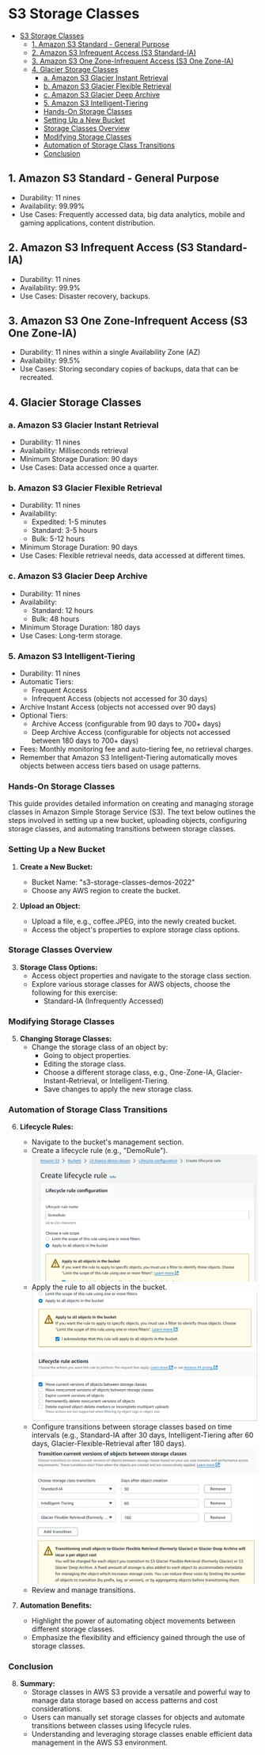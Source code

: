 # S3 Storage Classes

- [S3 Storage Classes](#s3-storage-classes)
  - [1. Amazon S3 Standard - General Purpose](#1-amazon-s3-standard---general-purpose)
  - [2. Amazon S3 Infrequent Access (S3 Standard-IA)](#2-amazon-s3-infrequent-access-s3-standard-ia)
  - [3. Amazon S3 One Zone-Infrequent Access (S3 One Zone-IA)](#3-amazon-s3-one-zone-infrequent-access-s3-one-zone-ia)
  - [4. Glacier Storage Classes](#4-glacier-storage-classes)
    - [a. Amazon S3 Glacier Instant Retrieval](#a-amazon-s3-glacier-instant-retrieval)
    - [b. Amazon S3 Glacier Flexible Retrieval](#b-amazon-s3-glacier-flexible-retrieval)
    - [c. Amazon S3 Glacier Deep Archive](#c-amazon-s3-glacier-deep-archive)
    - [5. Amazon S3 Intelligent-Tiering](#5-amazon-s3-intelligent-tiering)
    - [Hands-On Storage Classes](#hands-on-storage-classes)
    - [Setting Up a New Bucket](#setting-up-a-new-bucket)
    - [Storage Classes Overview](#storage-classes-overview)
    - [Modifying Storage Classes](#modifying-storage-classes)
    - [Automation of Storage Class Transitions](#automation-of-storage-class-transitions)
    - [Conclusion](#conclusion)

## 1. Amazon S3 Standard - General Purpose
- Durability: 11 nines
- Availability: 99.99%
- Use Cases: Frequently accessed data, big data analytics, mobile and gaming applications, content distribution.
## 2. Amazon S3 Infrequent Access (S3 Standard-IA)
- Durability: 11 nines
- Availability: 99.9%
- Use Cases: Disaster recovery, backups.
## 3. Amazon S3 One Zone-Infrequent Access (S3 One Zone-IA)
- Durability: 11 nines within a single Availability Zone (AZ)
- Availability: 99.5%
- Use Cases: Storing secondary copies of backups, data that can be recreated.
## 4. Glacier Storage Classes
### a. Amazon S3 Glacier Instant Retrieval
- Durability: 11 nines
- Availability: Milliseconds retrieval
- Minimum Storage Duration: 90 days
- Use Cases: Data accessed once a quarter.
### b. Amazon S3 Glacier Flexible Retrieval
- Durability: 11 nines
- Availability:
  - Expedited: 1-5 minutes
  - Standard: 3-5 hours
  - Bulk: 5-12 hours
- Minimum Storage Duration: 90 days
- Use Cases: Flexible retrieval needs, data accessed at different times.
### c. Amazon S3 Glacier Deep Archive
- Durability: 11 nines
- Availability:
    - Standard: 12 hours
    - Bulk: 48 hours
- Minimum Storage Duration: 180 days
- Use Cases: Long-term storage.
### 5. Amazon S3 Intelligent-Tiering
- Durability: 11 nines
- Automatic Tiers:
    - Frequent Access
    - Infrequent Access (objects not accessed for 30 days)
- Archive Instant Access (objects not accessed over 90 days)
- Optional Tiers:
    - Archive Access (configurable from 90 days to 700+ days)
    - Deep Archive Access (configurable for objects not accessed between 180 days to 700+ days)
- Fees: Monthly monitoring fee and auto-tiering fee, no retrieval charges.
- Remember that Amazon S3 Intelligent-Tiering automatically moves objects between access tiers based on usage patterns.


### Hands-On Storage Classes
This guide provides detailed information on creating and managing storage classes in Amazon Simple Storage Service (S3). The text below outlines the steps involved in setting up a new bucket, uploading objects, configuring storage classes, and automating transitions between storage classes.

### Setting Up a New Bucket

1. **Create a New Bucket:**
   - Bucket Name: \"s3-storage-classes-demos-2022\"
   - Choose any AWS region to create the bucket.

2. **Upload an Object:**
   - Upload a file, e.g., coffee.JPEG, into the newly created bucket.
   - Access the object's properties to explore storage class options.

### Storage Classes Overview

3. **Storage Class Options:**
   - Access object properties and navigate to the storage class section.
   - Explore various storage classes for AWS objects, choose the following for this exercise:
     - Standard-IA (Infrequently Accessed)

### Modifying Storage Classes

5. **Changing Storage Classes:**
   - Change the storage class of an object by:
     - Going to object properties.
     - Editing the storage class.
     - Choose a different storage class, e.g., One-Zone-IA, Glacier-Instant-Retrieval, or Intelligent-Tiering.
     - Save changes to apply the new storage class.

### Automation of Storage Class Transitions

6. **Lifecycle Rules:**
   - Navigate to the bucket's management section.
   - Create a lifecycle rule (e.g., \"DemoRule\").
![Alt text](<../../readme-images/S3/lc rule 1.png>)
   - Apply the rule to all objects in the bucket.
![Alt text](<../../readme-images/S3/lc rule 2.png>)
   - Configure transitions between storage classes based on time intervals (e.g., Standard-IA after 30 days, Intelligent-Tiering after 60 days, Glacier-Flexible-Retrieval after 180 days).
![Alt text](<../../readme-images/S3/lc rule 3.png>)
   - Review and manage transitions.

1. **Automation Benefits:**
   - Highlight the power of automating object movements between different storage classes.
   - Emphasize the flexibility and efficiency gained through the use of storage classes.

### Conclusion

8. **Summary:**
   - Storage classes in AWS S3 provide a versatile and powerful way to manage data storage based on access patterns and cost considerations.
   - Users can manually set storage classes for objects and automate transitions between classes using lifecycle rules.
   - Understanding and leveraging storage classes enable efficient data management in the AWS S3 environment.
